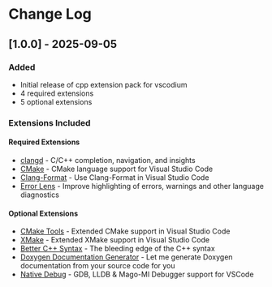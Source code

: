 # Change Log

## [1.0.0] - 2025-09-05

### Added

- Initial release of cpp extension pack for vscodium
- 4 required extensions
- 5 optional extensions

### Extensions Included

#### Required Extensions

- [clangd](https://open-vsx.org/extension/llvm-vs-code-extensions/vscode-clangd) - C/C++ completion, navigation, and insights
- [CMake](https://open-vsx.org/extension/twxs/cmake) - CMake language support for Visual Studio Code
- [Clang-Format](https://open-vsx.org/extension/xaver/clang-format) - Use Clang-Format in Visual Studio Code
- [Error Lens](https://open-vsx.org/extension/usernamehw/errorlens) - Improve highlighting of errors, warnings and other language diagnostics

#### Optional Extensions

- [CMake Tools](https://open-vsx.org/extension/ms-vscode/cmake-tools) - Extended CMake support in Visual Studio Code
- [XMake](https://open-vsx.org/extension/tboox/xmake-vscode) - Extended XMake support in Visual Studio Code
- [Better C++ Syntax](https://open-vsx.org/extension/jeff-hykin/better-cpp-syntax) - The bleeding edge of the C++ syntax
- [Doxygen Documentation Generator](https://open-vsx.org/extension/cschlosser/doxdocgen) - Let me generate Doxygen documentation from your source code for you
- [Native Debug](https://open-vsx.org/extension/webfreak/debug) - GDB, LLDB &amp; Mago-MI Debugger support for VSCode
